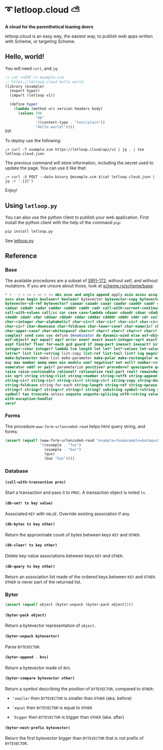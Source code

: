 # ➰ letloop.cloud ⛅

**A cloud for the parenthetical leaning doers**

letloop.cloud is an easy way, the easiest way, to publish web apps
written with Scheme, or targeting Scheme.

## Hello, world!

You will need `curl`, and `jq`:

```scheme
;> cat <<EOF >> example.scm
;; https://letloop.cloud hello world
(library (example)
  (export hyper)
  (import (letloop v1))

  (define hyper
    (lambda (method uri version headers body)
      (values 200
              "Ok"
              '((content-type . "text/plain"))
              "Héllo world!"))))
EOF
```

To deploy use the following:

```shell
;> curl -T example.scm https://letloop.cloud/api/v1 | jq . | tee letloop.cloud.json
```

The previous command will store information, including the secret used
to update the page. You can use it like that:

```shell
;> curl -X POST --data-binary @example.scm $(cat letloop.cloud.json | jq -r '.[2]')
```

Enjoy!

## Using `letloop.py`

You can also use the python client to publish your web
application. First install the python client with the help of the
command `pip`:

```sh
pip install letloop.py
```

See [letloop.py](https://pypi.org/project/letloop.py)

## Reference

### Base

The available procedures are a subset of
[SRFI-172](https://srfi.schemers.org/srfi-172/), without set!, and
without mutations. If you are unsure about those, look at
[scheme.rs/scheme/base](https://scheme.rs/scheme/base/#container):

```scheme
* + - / < <= = => > >= abs acos and angle append apply asin assoc assq
assv atan begin boolean=? boolean? bytevector bytevector-copy bytevector-length
bytevector-u8-ref bytevector? caaaar caaadr caaar caadar caaddr caadr caar
cadaar cadadr cadar caddar cadddr caddr cadr call-with-current-continuation
call-with-values call/cc car case case-lambda cdaaar cdaadr cdaar cdadar
cdaddr cdadr cdar cddaar cddadr cddar cdddar cddddr cdddr cddr cdr ceiling
char->integer char-alphabetic? char-ci<=? char-ci<? char-ci=? char-ci>=?
char-ci>? char-downcase char-foldcase char-lower-case? char-numeric? char-upcase
char-upper-case? char-whitespace? char<=? char<? char=? char>=? char>? char?
complex? cond cons cos define denominator do dynamic-wind else eof-object
eof-object? eq? equal? eqv? error even? exact exact-integer-sqrt exact? exp
expt finite? floor for-each gcd guard if imag-part inexact inexact? infinite?
integer->char integer? lambda lcm length let let* let*-values let-values letrec
letrec* list list->string list-copy list-ref list-tail list? log magnitude
make-bytevector make-list make-parameter make-polar make-rectangular make-string
map max member memq memv min modulo nan? negative? not null? number->string number?
numerator odd? or pair? parameterize positive? procedure? quasiquote quote quotient
raise raise-continuable rational? rationalize real-part real? remainder reverse round
sin sqrt string string->list string->number string->utf8 string-append string-ci<=?
string-ci<? string-ci=? string-ci>=? string-ci>? string-copy string-downcase
string-foldcase string-for-each string-length string-ref string-upcase string<=?
string<? string=? string>=? string>? string? substring symbol->string symbol=?
symbol? tan truncate unless unquote unquote-splicing utf8->string values when
with-exception-handler
zero?
```

### Forms

The procedure `www-form-urlencoded-read` helps html query string, and
forms:

```scheme
(assert (equal? (www-form-urlencoded-read "example=foo&example=bar&qux&baz=baz")
                '((example . "foo")
                  (example . "bar")
                  (qux)
                  (baz "baz"))))
```

### Database

#### `(call-with-transaction proc)`

Start a transaction and pass it to `PROC`. A transaction object is
noted `tx`.

#### `(db-set! tx key value)`

Associated `KEY` with `VALUE`. Override existing association if any.

#### `(db-bytes tx key other)`

Return the approximate count of bytes between keys `KEY` and `OTHER`.

#### `(db-clear! tx key other)`

Delete key-value associations between keys `KEY` and `OTHER`.

#### `(db-query tx key other)`

Return an association list made of the ordered keys between `KEY` and
`OTHER`. `OTHER` is never part of the returned list.

### Byter

```scheme
(assert (equal? object (byter-unpack (byter-pack object))))
```

#### `(byter-pack object)`

Return a bytevector representation of `object`.

#### `(byter-unpack bytevector)`

Parse `BYTEVECTOR`.

#### `(byter-append . bvs)`

Return a bytevector made of `BVS`.

#### `(byter-compare bytevector other)`

Return a symbol describing the position of `BYTEVECTOR`, compared to
`OTHER`:

- `'smaller` then `BYTEVECTOR` is smaller than `OTHER` (aka. before)

- `'equal` then `BYTEVECTOR` is equal to `OTHER`

- `'bigger` then `BYTEVECTOR` is bigger than `OTHER` (aka. after)

#### `(byter-next-prefix bytevector)`

Return the first bytevector bigger than `BYTEVECTOR` that is not
prefix of `BYTEVECTOR`.
